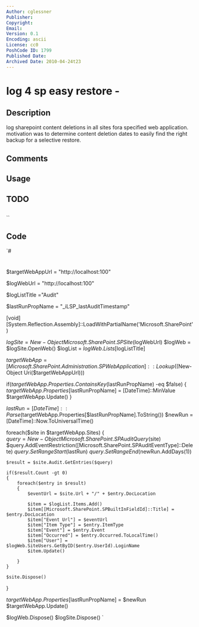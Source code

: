 ```yaml
---
Author: cglessner
Publisher: 
Copyright: 
Email: 
Version: 0.1
Encoding: ascii
License: cc0
PoshCode ID: 1799
Published Date: 
Archived Date: 2010-04-24t23
---
```


# log 4 sp easy restore - 

## Description

log sharepoint content deletions in all sites fora specified web application. motivation was to determine content deletion dates to easily find the right backup for a selective restore.

## Comments



## Usage



## TODO



## 

``

## Code

`#
 #
 
 
 
 $targetWebAppUrl = "http://localhost:100"
 
 $logWebUrl = "http://localhost:100"
 
 $logListTitle ="Audit"
 
 
 $lastRunPropName = "_iLSP_lastAuditTimestamp"
 
 [void][System.Reflection.Assembly]::LoadWithPartialName('Microsoft.SharePoint')
 
 $logSite = New-Object Microsoft.SharePoint.SPSite($logWebUrl)
 $logWeb = $logSite.OpenWeb()
 $logList = $logWeb.Lists[$logListTitle]
 
 $targetWebApp = [Microsoft.SharePoint.Administration.SPWebApplication]::Lookup($(New-Object Uri($targetWebAppUrl)))
 
 if($targetWebApp.Properties.ContainsKey($lastRunPropName) -eq $false)
 {
 	$targetWebApp.Properties[$lastRunPropName] = [DateTime]::MinValue
 	$targetWebApp.Update()
 }
 
 $lastRun = [DateTime]::Parse($targetWebApp.Properties[$lastRunPropName].ToString())
 $newRun = [DateTime]::Now.ToUniversalTime()
 
 foreach($site in $targetWebApp.Sites)
 {	
 	$query = New-Object Microsoft.SharePoint.SPAuditQuery($site)
 	$query.AddEventRestriction([Microsoft.SharePoint.SPAuditEventType]::Delete)
 	$query.SetRangeStart($lastRun)
 	$query.SetRangeEnd($newRun.AddDays(1))
 	
 	$result = $site.Audit.GetEntries($query)
 	
 	if($result.Count -gt 0)
 	{
 		foreach($entry in $result)
 		{
 			$eventUrl = $site.Url + "/" + $entry.DocLocation
 			
 			$item = $logList.Items.Add()
 			$item[[Microsoft.SharePoint.SPBuiltInFieldId]::Title] = $entry.DocLocation
 			$item["Event Url"] = $eventUrl
 			$item["Item Type"] = $entry.ItemType
 			$item["Event"] = $entry.Event
 			$item["Occurred"] = $entry.Occurred.ToLocalTime()
 			$item["User"] = $logWeb.SiteUsers.GetByID($entry.UserId).LoginName
 			$item.Update()
 			
 		}
 	}
 	
 	$site.Dispose()
 }
 
 $targetWebApp.Properties[$lastRunPropName] = $newRun
 $targetWebApp.Update()
 
 $logWeb.Dispose()
 $logSite.Dispose()
`


